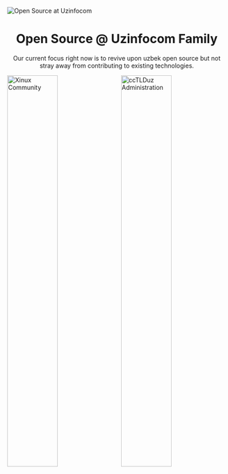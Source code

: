 ![Open Source at Uzinfocom](https://github.com/uzinfocom-org/.github/blob/main/images/new-banner.png) 

<p align="center"><h1 align="center">Open Source @ Uzinfocom Family</h1></p>

<p align="center">Our current focus right now is to revive upon uzbek open source but not stray away from contributing to existing technologies.</p>

<p>
  <a href="https://xinux.uz"><img src="https://github.com/uzinfocom-org/.github/blob/main/images/xinux-banner.png" width=48% alt="Xinux Community"></a>
  &nbsp;&nbsp;&nbsp;
  <a href="https://cctld.uz"><img src="https://github.com/uzinfocom-org/.github/blob/main/images/cctld-banner.png" width=48% alt="ccTLDuz Administration"></a>
</p>

